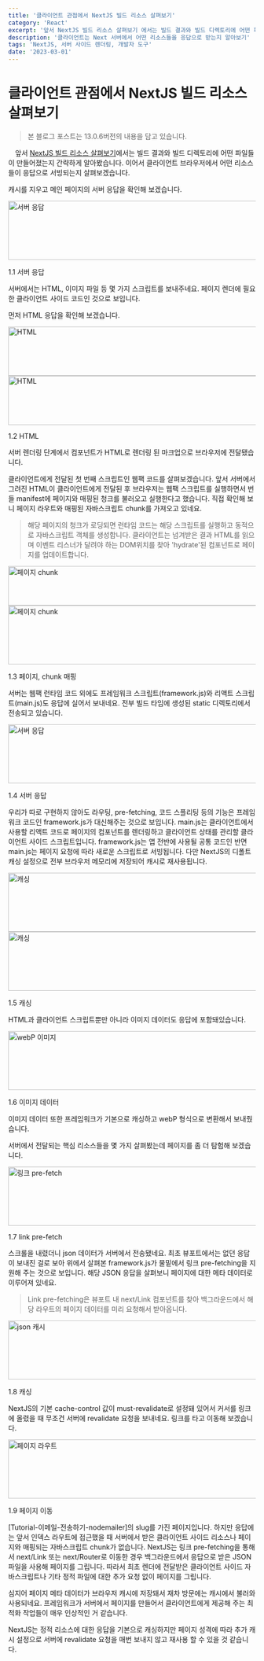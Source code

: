 ```yaml
---
title: '클라이언트 관점에서 NextJS 빌드 리소스 살펴보기'
category: 'React'
excerpt: '앞서 NextJS 빌드 리소스 살펴보기 에서는 빌드 결과와 빌드 디렉토리에 어떤 파일들이 만들어졌는지 간략하게 알아봤습니다. 이어서 클라이언트 브라우저에서 어떤 리소스들이 응답으로 서빙되는지 살펴보겠습니다.'
description: '클라이언트는 Next 서버에서 어떤 리소스들을 응답으로 받는지 알아보기'
tags: 'NextJS, 서버 사이드 렌더링, 개발자 도구'
date: '2023-03-01'
---
```


# 클라이언트 관점에서 NextJS 빌드 리소스 살펴보기

> 본 블로그 포스트는 13.0.6버전의 내용을 담고 있습니다.

&emsp;앞서 <a href='https://www.moonkorea.dev/React-NextJS-빌드-리소스-살펴보기' target="_blank">NextJS 빌드 리소스 살펴보기</a>에서는 빌드 결과와 빌드 디렉토리에 어떤 파일들이 만들어졌는지 간략하게 알아봤습니다. 이어서 클라이언트 브라우저에서 어떤 리소스들이 응답으로 서빙되는지 살펴보겠습니다.

캐시를 지우고 메인 페이지의 서버 응답을 확인해 보겠습니다.

<img src="/assets/markdown-image/React-NextJS-빌드-리소스/initial-render.gif" alt="서버 응답" width="550" height="120">

<span>1.1 서버 응답</span>

서버에서는 HTML, 이미지 파일 등 몇 가지 스크립트를 보내주네요. 페이지 렌더에 필요한 클라이언트 사이드 코드인 것으로 보입니다.

먼저 HTML 응답을 확인해 보겠습니다.

<img src="/assets/markdown-image/React-NextJS-빌드-리소스/html-prerender.png" alt="HTML" width="550" height="100">
<img src="/assets/markdown-image/React-NextJS-빌드-리소스/html-prerender-response.png" alt="HTML" width="550" height="100">

<span>1.2 HTML</span>

서버 렌더링 단계에서 컴포넌트가 HTML로 렌더링 된 마크업으로 브라우저에 전달됐습니다.

클라이언트에게 전달된 첫 번째 스크립트인 웹팩 코드를 살펴보겠습니다. 앞서 서버에서 그려진 HTML이 클라이언트에게 전달된 후 브라우저는 웹팩 스크립트를 실행하면서 번들 manifest에 페이지와 매핑된 청크를 불러오고 실행한다고 했습니다. 직접 확인해 보니 페이지 라우트와 매핑된 자바스크립트 chunk를 가져오고 있네요.

> 해당 페이지의 청크가 로딩되면 런타임 코드는 해당 스크립트를 실행하고 동적으로 자바스크립트 객체를 생성합니다. 클라이언트는 넘겨받은 결과 HTML를 읽으며 이벤트 리스너가 달려야 하는 DOM위치를 찾아 'hydrate'된 컴포넌트로 페이지를 업데이트합니다.

<img src="/assets/markdown-image/React-NextJS-빌드-리소스/webpack-manifest(index).png" alt="페이지 chunk" width="550" height="80">

<img src="/assets/markdown-image/React-NextJS-빌드-리소스/browser-webpack-manifest(index).png" alt="페이지 chunk" width="550" height="120">

<span>1.3 페이지, chunk 매핑</span>

서버는 웹팩 런타임 코드 외에도 프레임워크 스크립트(framework.js)와 리액트 스크립트(main.js)도 응답에 실어서 보내네요. 전부 빌드 타임에 생성된 static 디렉토리에서 전송되고 있습니다.

<img src="/assets/markdown-image/React-NextJS-빌드-리소스/next-static.gif" alt="서버 응답" width="550" height="120">

<span>1.4 서버 응답</span>

우리가 따로 구현하지 않아도 라우팅, pre-fetching, 코드 스플리팅 등의 기능은 프레임워크 코드인 framework.js가 대신해주는 것으로 보입니다. main.js는 클라이언트에서 사용할 리액트 코드로 페이지의 컴포넌트를 렌더링하고 클라이언트 상태를 관리할 클라이언트 사이드 스크립트입니다. framework.js는 앱 전반에 사용될 공통 코드인 반면 main.js는 페이지 요청에 따라 새로운 스크립트로 서빙됩니다. 다만 NextJS의 디폴트 캐싱 설정으로 전부 브라우저 메모리에 저장되어 캐시로 재사용됩니다.

<img src="/assets/markdown-image/React-NextJS-빌드-리소스/default-cache-control.png" alt="캐싱" width="550" height="120">
<img src="/assets/markdown-image/React-NextJS-빌드-리소스/memory-cache.png" alt="캐싱" width="550" height="120">

<span>1.5 캐싱</span>

HTML과 클라이언트 스크립트뿐만 아니라 이미지 데이터도 응답에 포함돼있습니다.

<img src="/assets/markdown-image/React-NextJS-빌드-리소스/image-response.png" alt="webP 이미지" width="550" height="120">

<span>1.6 이미지 데이터</span>

이미지 데이터 또한 프레임워크가 기본으로 캐싱하고 webP 형식으로 변환해서 보내줬습니다.

서버에서 전달되는 핵심 리소스들을 몇 가지 살펴봤는데 페이지를 좀 더 탐험해 보겠습니다.

<img src="/assets/markdown-image/React-NextJS-빌드-리소스/link-pre-fetch.gif" alt="링크 pre-fetch" width="550" height="120">

<span>1.7 link pre-fetch</span>

스크롤을 내렸더니 json 데이터가 서버에서 전송됐네요. 최초 뷰포트에서는 없던 응답이 보내진 걸로 보아 위에서 살펴본 framework.js가 물밑에서 링크 pre-fetching을 지원해 주는 것으로 보입니다. 해당 JSON 응답을 살펴보니 페이지에 대한 메타 데이터로 이루어져 있네요.

> Link pre-fetching은 뷰포트 내 next/Link 컴포넌트를 찾아 백그라운드에서 해당 라우트의 페이지 데이터를 미리 요청해서 받아옵니다.

<img src="/assets/markdown-image/React-NextJS-빌드-리소스/json-cache.png" alt="json 캐시" width="550" height="120">

<span>1.8 캐싱</span>

NextJS의 기본 cache-control 값이 must-revalidate로 설정돼 있어서 커서를 링크에 올렸을 때 무조건 서버에 revalidate 요청을 보내네요. 링크를 타고 이동해 보겠습니다.

<img src="/assets/markdown-image/React-NextJS-빌드-리소스/page-route.gif" alt="페이지 라우트" width="550" height="120">

<span>1.9 페이지 이동</span>

[Tutorial-이메일-전송하기-nodemailer]의 slug를 가진 페이지입니다. 하지만 응답에는 앞서 인덱스 라우트에 접근했을 때 서버에서 받은 클라이언트 사이드 리소스나 페이지와 매핑되는 자바스크립트 chunk가 없습니다. NextJS는 링크 pre-fetching을 통해서 next/Link 또는 next/Router로 이동한 경우 백그라운드에서 응답으로 받은 JSON 파일을 사용해 페이지를 그립니다. 따라서 최초 렌더에 전달받은 클라이언트 사이드 자바스크립트나 기타 정적 파일에 대한 추가 요청 없이 페이지를 그립니다.

심지어 페이지 메타 데이터가 브라우저 캐시에 저장돼서 재차 방문에는 캐시에서 불러와 사용되네요. 프레임워크가 서버에서 페이지를 만들어서 클라이언트에게 제공해 주는 최적화 작업들이 매우 인상적인 거 같습니다.

NextJS는 정적 리소스에 대한 응답을 기본으로 캐싱하지만 페이지 성격에 따라 추가 캐시 설정으로 서버에 revalidate 요청을 매번 보내지 않고 재사용 할 수 있을 것 같습니다.

